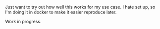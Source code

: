 Just want to try out how well this works for my use case. I hate set up, so I'm doing it in docker to make it easier reproduce later.

Work in progress.

